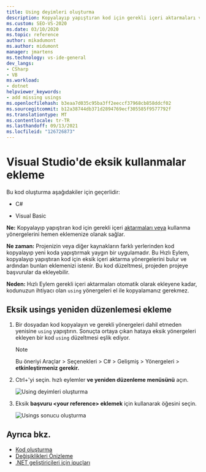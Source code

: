 ```yaml
---
title: Using deyimleri oluşturma
description: Kopyalayıp yapıştıran kod için gerekli içeri aktarmaları veya kullanma yönergelerini hemen eklemek için Hızlı Eylemler ve Yeniden Düzenlemeler menüsünü kullanmayı öğrenin.
ms.custom: SEO-VS-2020
ms.date: 03/10/2020
ms.topic: reference
author: mikadumont
ms.author: midumont
manager: jmartens
ms.technology: vs-ide-general
dev_langs:
- CSharp
- VB
ms.workload:
- dotnet
helpviewer_keywords:
- add missing usings
ms.openlocfilehash: b3eaa7d035c95ba3ff2eeccf37968cb858ddcf02
ms.sourcegitcommit: b12a38744db371d2894769ecf305585f9577792f
ms.translationtype: MT
ms.contentlocale: tr-TR
ms.lasthandoff: 09/13/2021
ms.locfileid: "126726873"
---
```

# <a name="add-missing-usings-in-visual-studio"></a>Visual Studio'de eksik kullanmalar ekleme

Bu kod oluşturma aşağıdakiler için geçerlidir:

- C#

- Visual Basic

**Ne:** Kopyalayıp yapıştıran kod için gerekli içeri [aktarmaları veya](/dotnet/csharp/language-reference/keywords/using-directive) kullanma yönergelerini hemen eklemenize olanak sağlar.

**Ne zaman:** Projenizin veya diğer kaynakların farklı yerlerinden kod kopyalayıp yeni koda yapıştırmak yaygın bir uygulamadır. Bu Hızlı Eylem, kopyalayıp yapıştıran kod için eksik içeri aktarma yönergelerini bulur ve ardından bunları eklemenizi istenir. Bu kod düzeltmesi, projeden projeye başvurular da ekleyebilir.

**Neden:** Hızlı Eylem gerekli içeri aktarmaları otomatik olarak ekleyene kadar, kodunuzun ihtiyacı olan `using` yönergeleri el ile kopyalamanız gerekmez.

## <a name="add-missing-usings-refactoring"></a>Eksik usings yeniden düzenlemesi ekleme

1. Bir dosyadan kod kopyalayın ve gerekli yönergeleri dahil etmeden yenisine `using` yapıştırın. Sonuçta ortaya çıkan hataya eksik yönergeleri ekleyen bir kod `using` düzeltmesi eşlik ediyor.

    > [!NOTE]
    > Bu öneriyi Araçlar > Seçenekleri > C# > Gelişmiş > Yönergeleri > **etkinleştirmeniz gerekir.**

2. Ctrl+'yi seçin. hızlı eylemler **ve yeniden düzenleme menüsünü** açın.

    ![Using deyimleri oluşturma](media/generate-using-codefix.png)

3. Eksik **başvuru \<your reference\> eklemek** için kullanarak öğesini seçin.

    ![Usings sonucu oluşturma](media/generate-using-result.png)

## <a name="see-also"></a>Ayrıca bkz.

- [Kod oluşturma](../code-generation-in-visual-studio.md)
- [Değişiklikleri Önizleme](../../ide/preview-changes.md)
- [.NET geliştiricileri için ipuçları](../csharp-developer-productivity.md)
